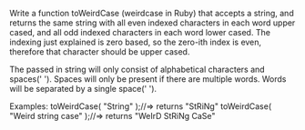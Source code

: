 Write a function toWeirdCase (weirdcase in Ruby) that accepts a string, 
and returns the same string with all even indexed characters in each word upper cased, 
and all odd indexed characters in each word lower cased. 
The indexing just explained is zero based, so the zero-ith index is even, therefore that character should be upper cased.

The passed in string will only consist of alphabetical characters and spaces(' '). 
Spaces will only be present if there are multiple words. Words will be separated by a single space(' ').

Examples:
toWeirdCase( "String" );//=> returns "StRiNg"
toWeirdCase( "Weird string case" );//=> returns "WeIrD StRiNg CaSe"